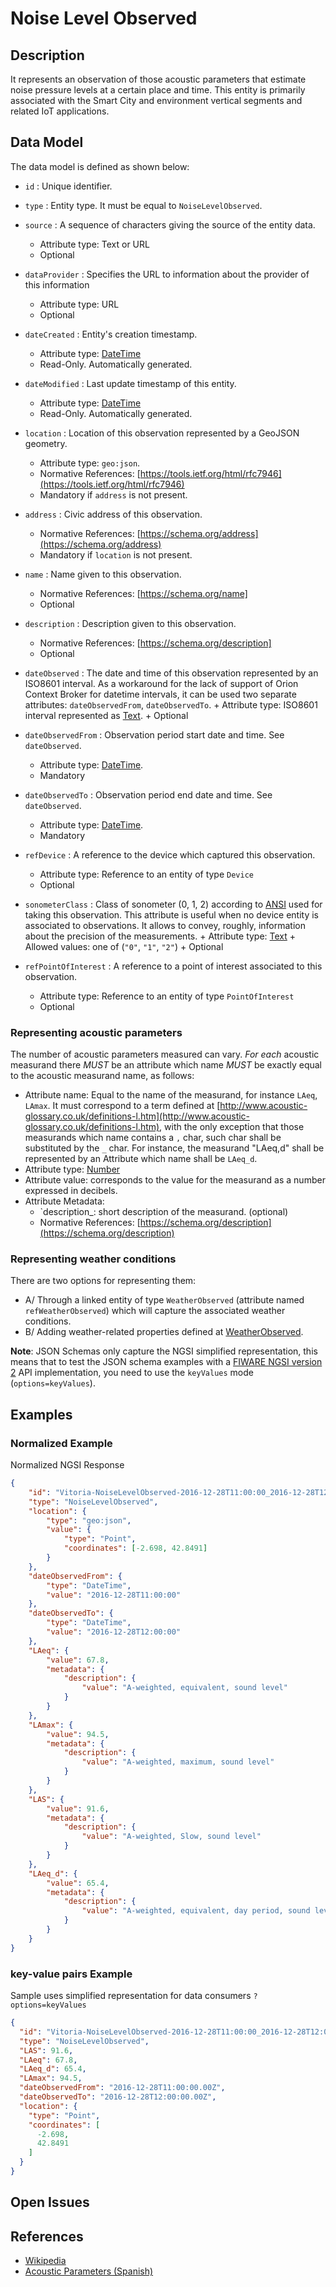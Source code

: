 # Noise Level Observed

## Description

It represents an observation of those acoustic parameters that estimate noise
pressure levels at a certain place and time. This entity is primarily associated
with the Smart City and environment vertical segments and related IoT
applications.

## Data Model

The data model is defined as shown below:

- `id` : Unique identifier.

- `type` : Entity type. It must be equal to `NoiseLevelObserved`.

- `source` : A sequence of characters giving the source of the entity data.
  - Attribute type: Text or URL
  - Optional

- `dataProvider` : Specifies the URL to information about the provider of this information
  - Attribute type: URL
  - Optional

- `dateCreated` : Entity's creation timestamp.

  - Attribute type: [DateTime](https://schema.org/DateTime)
  - Read-Only. Automatically generated.

- `dateModified` : Last update timestamp of this entity.

  - Attribute type: [DateTime](https://schema.org/DateTime)
  - Read-Only. Automatically generated.

- `location` : Location of this observation represented by a GeoJSON geometry.

  - Attribute type: `geo:json`.
  - Normative References:
        [https://tools.ietf.org/html/rfc7946](https://tools.ietf.org/html/rfc7946)
  - Mandatory if `address` is not present.

- `address` : Civic address of this observation.

  - Normative References:
        [https://schema.org/address](https://schema.org/address)
  - Mandatory if `location` is not present.

- `name` : Name given to this observation.

  - Normative References: [https://schema.org/name]
  - Optional

- `description` : Description given to this observation.

  - Normative References: [https://schema.org/description]
  - Optional

- `dateObserved` : The date and time of this observation represented by an
    ISO8601 interval. As a workaround for the lack of support of Orion Context
    Broker for datetime intervals, it can be used two separate attributes:
    `dateObservedFrom`, `dateObservedTo`. + Attribute type: ISO8601 interval
    represented as [Text](https://schema.org/Text). + Optional

- `dateObservedFrom` : Observation period start date and time. See
    `dateObserved`.

  - Attribute type: [DateTime](https://schema.org/DateTime).
  - Mandatory

- `dateObservedTo` : Observation period end date and time. See `dateObserved`.

  - Attribute type: [DateTime](https://schema.org/DateTime).
  - Mandatory

- `refDevice` : A reference to the device which captured this observation.

  - Attribute type: Reference to an entity of type `Device`
  - Optional

- `sonometerClass` : Class of sonometer (0, 1, 2) according to
    [ANSI](http://soundmetersource.com/ansi-standards.html) used for taking this
    observation. This attribute is useful when no device entity is associated to
    observations. It allows to convey, roughly, information about the precision
    of the measurements. + Attribute type: [Text](https://schema.org/Text) +
    Allowed values: one of (`"0"`, `"1"`, `"2"`) + Optional

- `refPointOfInterest` : A reference to a point of interest associated to this
    observation.
  - Attribute type: Reference to an entity of type `PointOfInterest`
  - Optional

### Representing acoustic parameters

The number of acoustic parameters measured can vary. _For each_ acoustic
measurand there _MUST_ be an attribute which name _MUST_ be exactly equal to the
acoustic measurand name, as follows:

- Attribute name: Equal to the name of the measurand, for instance `LAeq`,
    `LAmax`. It must correspond to a term defined at
    [http://www.acoustic-glossary.co.uk/definitions-l.htm](http://www.acoustic-glossary.co.uk/definitions-l.htm),
    with the only exception that those measurands which name contains a `,`
    char, such char shall be substituted by the `_` char. For instance, the
    measurand "LAeq,d" shall be represented by an Attribute which name shall be
    `LAeq_d`.
- Attribute type: [Number](https://schema.org/Number)
- Attribute value: corresponds to the value for the measurand as a number
    expressed in decibels.
- Attribute Metadata:
  - `description\_: short description of the measurand. (optional)
  - Normative References:
        [https://schema.org/description](https://schema.org/description)

### Representing weather conditions

There are two options for representing them:

- A/ Through a linked entity of type `WeatherObserved` (attribute named
    `refWeatherObserved`) which will capture the associated weather conditions.
- B/ Adding weather-related properties defined at
    [WeatherObserved](../../../Weather/WeatherObserved/doc/spec.md).

**Note**: JSON Schemas only capture the NGSI simplified representation, this
means that to test the JSON schema examples with a
[FIWARE NGSI version 2](http://fiware.github.io/specifications/ngsiv2/stable)
API implementation, you need to use the `keyValues` mode (`options=keyValues`).

## Examples

### Normalized Example

Normalized NGSI Response

```json
{
    "id": "Vitoria-NoiseLevelObserved-2016-12-28T11:00:00_2016-12-28T12:00:00",
    "type": "NoiseLevelObserved",
    "location": {
        "type": "geo:json",
        "value": {
            "type": "Point",
            "coordinates": [-2.698, 42.8491]
        }
    },
    "dateObservedFrom": {
        "type": "DateTime",
        "value": "2016-12-28T11:00:00"
    },
    "dateObservedTo": {
        "type": "DateTime",
        "value": "2016-12-28T12:00:00"
    },
    "LAeq": {
        "value": 67.8,
        "metadata": {
            "description": {
                "value": "A-weighted, equivalent, sound level"
            }
        }
    },
    "LAmax": {
        "value": 94.5,
        "metadata": {
            "description": {
                "value": "A-weighted, maximum, sound level"
            }
        }
    },
    "LAS": {
        "value": 91.6,
        "metadata": {
            "description": {
                "value": "A-weighted, Slow, sound level"
            }
        }
    },
    "LAeq_d": {
        "value": 65.4,
        "metadata": {
            "description": {
                "value": "A-weighted, equivalent, day period, sound level"
            }
        }
    }
}
```

### key-value pairs Example

Sample uses simplified representation for data consumers `?options=keyValues`

```json
{
  "id": "Vitoria-NoiseLevelObserved-2016-12-28T11:00:00_2016-12-28T12:00:00",
  "type": "NoiseLevelObserved",
  "LAS": 91.6,
  "LAeq": 67.8,
  "LAeq_d": 65.4,
  "LAmax": 94.5,
  "dateObservedFrom": "2016-12-28T11:00:00.00Z",
  "dateObservedTo": "2016-12-28T12:00:00.00Z",
  "location": {
    "type": "Point",
    "coordinates": [
      -2.698,
      42.8491
    ]
  }
}
```

## Open Issues

## References

- [Wikipedia](https://en.wikipedia.org/wiki/Sound_level_meter)
- [Acoustic Parameters (Spanish)](http://www.dipucadiz.es/export/sites/default/galeria_de_ficheros/desarrollo_sostenible/docu_cursos_jornadas/acustica_planeamiento_urb/Indices-Acusticos.pdf)
